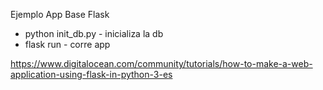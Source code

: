 Ejemplo App Base Flask

- python init_db.py - inicializa la db 
- flask run - corre app 

https://www.digitalocean.com/community/tutorials/how-to-make-a-web-application-using-flask-in-python-3-es